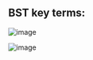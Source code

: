 ## BST key terms:
![image](https://github.com/user-attachments/assets/72d51871-70ac-48b1-b32f-7736fc6598b8)


![image](https://github.com/user-attachments/assets/cf0a2d14-32f9-4c7a-ae51-f7467064f8d2)

